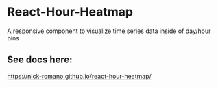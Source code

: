 # React-Hour-Heatmap
A responsive component to visualize time series data inside of day/hour bins

## See docs here:
https://nick-romano.github.io/react-hour-heatmap/
